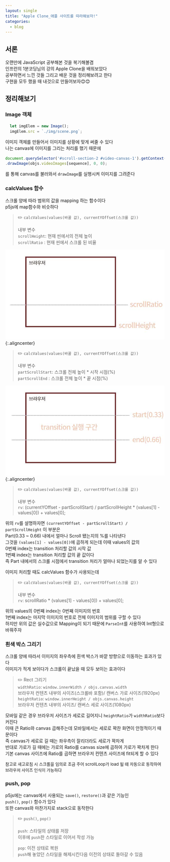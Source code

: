 ```yaml
---
layout: single
title: "Apple Clone_애플 사이트를 따라해보자!"
categories:
  - blog
---
```


<style>

img.aligncenter{display:block;margin:0 auto; border-radius: 30px;}

</style>

## 서론 

오랜만에 JavaScript 공부해본 것을 복기해볼겸<br>
인프런의 1분코딩님의 강의 Apple Clone을 배워보았다<br>
공부하면서 느낀 것들 그리고 배운 것을 정리해보려고 한다<br>
구현을 모두 했을 때 내것으로 만들어보자😊😊


## 정리해보기

### Image 객체

```js
  let imgElem = new Image();
  imgElem.src = `./img/scene.png`;
```

이미지 객체를 만들어서 이미지를 상황에 맞게 써줄 수 있다<br>
나는 canvas에 이미지를 그리는 처리를 했기 때문에

```js
document.querySelector('#scroll-section-2 #video-canvas-1').getContext('2d')
.drawImage(objs.videoImages[sequence], 0, 0);
```
를 통해 canvas를 불러와서 `drawImage`를 실행시켜 이미지를 그려준다<br>

### calcValues 함수

스크롤 양에 따라 범위의 값을 mapping 하는 함수이다<br>
p5js에 map함수와 비슷하다<br>


> ✏️ `calcValues(values(바꿀 값), currentYOffset(스크롤 값))`<br>
>
> 내부 변수<br>
> `scrollHeight`: 현재 씬에서의 전체 높이<br>
> `scrollRatio` : 현재 씬에서 스크롤 된 비율

![](/assets/images/posting/blog_220817/picture1.jpg){:.aligncenter}

> ✏️ `calcValues(values(바꿀 값), currentYOffset(스크롤 값))`<br>
>
> 내부 변수<br>
> `partScrollStart`: 스크롤 전체 높이 * 시작 시점(%)<br>
> `partScrollEnd` : 스크롤 전체 높이 * 끝 시점(%)

![](/assets/images/posting/blog_220817/picture2.jpg){:.aligncenter}


> ✏️ `calcValues(values(바꿀 값), currentYOffset(스크롤 값))`<br>
>
> 내부 변수<br>
> `rv`: (currentYOffset - partScrollStart) / partScrollHeight * (values[1] - values[0]) + values[0];

위의 `rv`를 설명하자면 `(currentYOffset - partScrollStart) / partScrollHeight` 이 부분은<br>
Part(0.33 ~ 0.66) 내에서 얼마나 Scroll 됐는지의 %를 나타낸다<br>
그것을 `(values[1] - values[0])`에 곱하게 되는데 이때 values의 값의<br>
0번째 index는 transition 처리할 값의 시작 값<br>
1번째 index는 transition 처리할 값의 끝 값이다<br>
<span id="mus">즉 Part 내에서의 스크롤 시점에서 transition 처리가 얼마나 되었는지를 알 수 있다</span><br>

이미지 처리할 때도 calcValues 함수가 사용되는데<br>
> ✏️ `calcValues(values(바꿀 값), currentYOffset(스크롤 값))`<br>
>
> 내부 변수<br>
> `rv`: scrollRatio * (values[1] - values[0]) + values[0];

위의 values의 0번째 index는 0번째 이미지의 번호<br>
1번째 index는 마지막 이미지의 번호로 전체 이미지의 범위를 구할 수 있다<br>
<span id="mus">하지만 위의 값은 실수값으로 Mapping이 되기 때문에 `ParseInt`를 사용하여 Int형으로 바꿔주자</span><br>

### 흰색 박스 그리기

스크롤 양에 따라서 이미지의 좌우측에 흰색 박스가 바깥 방향으로 이동하는 효과가 있다<br>
이미지가 적게 보이다가 스크롤이 끝났을 때 모두 보이는 효과이다<br>

> ✏️ Rect 그리기<br>
> `widthRatio`: `window.innerWidth / objs.canvas.width`<br>브라우저 컨텐츠 내부의 사이즈(스크롤바 포함)/ 캔버스 가로 사이즈(1920px)<br>
> `heightRatio`: `window.innerHeight / objs.canvas.height`<br> 브라우저 컨텐츠 내부의 사이즈/ 캔버스 세로 사이즈(1080px)<br>

모바일 같은 경우 브라우저 사이즈가 세로로 길어지니 `heightRatio`가 `widthRatio`보다 커진다<br>
이때 큰 Ratio와 canvas 곱해주는데 모바일에서는 세로로 꽉찬 화면이 안정적이기 때문이다<br>
즉 canvas가 세로로 길 때는 좌우측이 잘리더라도 세로가 꽉차게<br>
반대로 가로가 길 때에는 가로의 Ratio를 canvas size에 곱하여 가로가 꽉차게 한다<br>
기본 canvas 사이즈에 Ratio를 곱하면 브라우저 컨텐츠 사이즈에 fit되게 할 수 있다<br>

<font size=2>참고로 새고로침 시 스크롤을 임의로 조금 주어 scrollLoop가 load 될 때 자동으로 동작하여 브라우저 사이즈 인식이 가능하다</font>


### push, pop

p5js에는 canvas에서 사용되는 `save()`, `restore()`과 같은 기능인<br>
`push()`, `pop()` 함수가 있다<br>
또한 canvas와 마찬가지로 stack으로 동작한다

> ✏️ `push()`, `pop()`<br>
>
> `push`: 스타일의 상태를 저장<br>
> 이후에 `push`한 스타일로 이어서 작성 가능
>
> `pop`: 이전 상태로 복원<br>
> `push`해 놓았던 스타일을 해제시킨다음 이전의 상태로 돌아갈 수 있음

